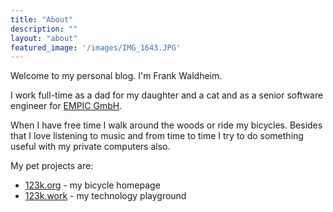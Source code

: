 ```yaml
---
title: "About"
description: ""
layout: "about"
featured_image: '/images/IMG_1643.JPG'
---
```

Welcome to my personal blog. I'm Frank Waldheim. 

I work full-time as a dad for my daughter and a cat and as a senior software engineer for [EMPIC GmbH](https://www.empic.aero).

When I have free time I walk around the woods or ride my bicycles. Besides that I love listening to music and from time to time I try to do something useful with my private computers also.

My pet projects are:
* [123k.org](https://123k.org) - my bicycle homepage
* [123k.work](https://123k.work) - my technology playground

